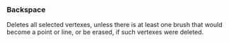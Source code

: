 ### Backspace
Deletes all selected vertexes, unless there is at least one brush that would become a point or line, or be erased, if such vertexes were deleted.
